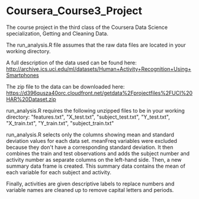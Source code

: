 Coursera_Course3_Project
========================

The course project in the third class of the Coursera Data Science specialization, Getting and Cleaning Data.

The run_analysis.R file assumes that the raw data files are located in your working directory. 

A full description of the data used can be found here:
http://archive.ics.uci.edu/ml/datasets/Human+Activity+Recognition+Using+Smartphones

The zip file to the data can be downloaded here:
https://d396qusza40orc.cloudfront.net/getdata%2Fprojectfiles%2FUCI%20HAR%20Dataset.zip 

run_analysis.R requires the following unzipped files to be in your working directory:
"features.txt", "X_test.txt", "subject_test.txt", "Y_test.txt", "X_train.txt",
"Y_train.txt", "subject_train.txt"

run_analysis.R selects only the columns showing mean and standard deviation values for each data set. meanFreq variables were excluded because they don't have a corresponding standard deviation. It then combines the train and test observations and adds the subject number and activity number as separate columns on the left-hand side. Then, a new summary data frame is created. This summary data contains the mean of each variable for each subject and activity.

Finally, activities are given descriptive labels to replace numbers and variable names are cleaned up to remove capital letters and periods.



